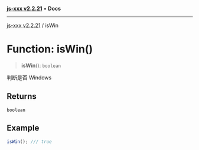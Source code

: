 [**js-xxx v2.2.21**](../README.md) • **Docs**

***

[js-xxx v2.2.21](../README.md) / isWin

# Function: isWin()

> **isWin**(): `boolean`

判断是否 Windows

## Returns

`boolean`

## Example

```ts
isWin(); /// true
```
